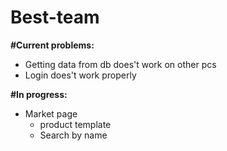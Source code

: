 # Best-team

__#Current problems:__
 - Getting data from db does't work on other pcs
 - Login does't work properly 
 
__#In progress:__
- Market page
  - product template
  - Search by name
